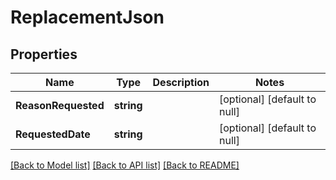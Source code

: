 # ReplacementJson

## Properties
Name | Type | Description | Notes
------------ | ------------- | ------------- | -------------
**ReasonRequested** | **string** |  | [optional] [default to null]
**RequestedDate** | **string** |  | [optional] [default to null]

[[Back to Model list]](../README.md#documentation-for-models) [[Back to API list]](../README.md#documentation-for-api-endpoints) [[Back to README]](../README.md)

